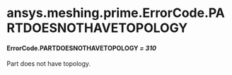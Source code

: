 # ansys.meshing.prime.ErrorCode.PARTDOESNOTHAVETOPOLOGY



#### ErrorCode.PARTDOESNOTHAVETOPOLOGY *= 310*

Part does not have topology.

<!-- !! processed by numpydoc !! -->
